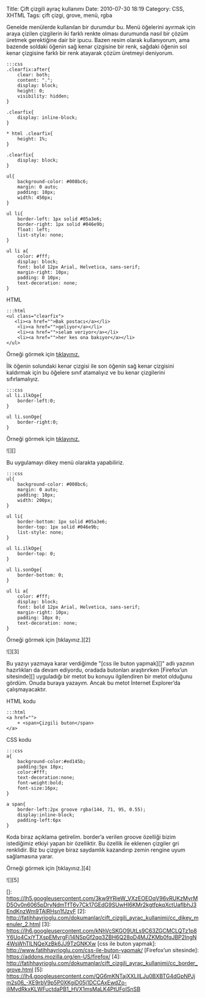 Title: Çift çizgili ayraç kullanımı
Date: 2010-07-30 18:19
Category: CSS, XHTML
Tags: çift çizgi, grove, menü, rgba

Genelde menülerde kullanılan bir durumdur bu. Menü öğelerini ayırmak
için araya çizilen çizgilerin iki farklı renkte olması durumunda nasıl
bir çözüm üretmek gerektiğine dair bir ipucu. Bazen resim olarak
kullanıyorum, ama bazende soldaki öğenin sağ kenar çizgisine bir renk,
sağdaki öğenin sol kenar çizgisine farklı bir renk atayarak çözüm
üretmeyi deniyorum.  

	:::css
	.clearfix:after{
		clear: both;
		content: ".";
		display: block;
		height: 0;
		visibility: hidden;
	}
	
	.clearfix{
		display: inline-block;
	}
	
	* html .clearfix{
		height: 1%;
	}
	
	.clearfix{
		display: block;
	}
	
	ul{
		background-color: #008bc6;
		margin: 0 auto;
		padding: 10px;
		width: 450px;
	}
	
	ul li{
		border-left: 1px solid #05a3e6;
		border-right: 1px solid #046e9b;
		float: left;
		list-style: none;
	}
	
	ul li a{
		color: #fff;
		display: block;
		font: bold 12px Arial, Helvetica, sans-serif;
		margin-right: 10px;
		padding: 0 10px;
		text-decoration: none;
	}

HTML

	:::html
	<ul class="clearfix">
	   <li><a href="">Bak postacı</a></li>
	    <li><a href="">geliyor</a></li>
	    <li><a href="">selam veriyor</a></li>
	    <li><a href="">her kes ona bakıyor</a></li>
	</ul>

Örneği görmek için [tıklayınız.][]

İlk öğenin solundaki kenar çizgisi ile son öğenin sağ kenar çizgisini
kaldırmak için bu öğelere sınıf atamalıyız ve bu kenar çizgilerini
sıfırlamalıyız.

	:::css
	ul li.ilkOge{
		border-left:0;
	}
	
	ul li.sonOge{
		border-right:0;
	} 

Örneği görmek için [tıklayınız.][1]

![][]

Bu uygulamayı dikey menü olarakta yapabiliriz.

	:::css
	ul{
		background-color: #008bc6;
		margin: 0 auto;
		padding: 10px;
		width: 200px;
	}
	
	ul li{
		border-bottom: 1px solid #05a3e6;
		border-top: 1px solid #046e9b;
		list-style: none;
	}
	
	ul li.ilkOge{
		border-top: 0;
	}
	
	ul li.sonOge{
		border-bottom: 0;
	}
	
	ul li a{
		color: #fff;
		display: block;
		font: bold 12px Arial, Helvetica, sans-serif;
		margin-right: 10px;
		padding: 10px 0;
		text-decoration: none;
	}

Örneği görmek için [tıklayınız.][2]

![][3]

Bu yazıyı yazmaya karar verdiğimde "[css ile buton yapmak][]" adlı
yazının hazırlıkları da devam ediyordu, oradada butonları araştırırken
[Firefox’un sitesinde][] uyguladığı bir metot bu konuyu ilgilendiren bir
metot olduğunu gördüm. Onuda buraya yazayım. Ancak bu metot İnternet
Explorer’da çalışmayacaktır.

HTML kodu

	:::html
	<a href="">
		+ <span>Çizgili buton</span>
	</a> 

CSS kodu

	:::css
	a{ 
		background-color:#ed145b;
		padding:5px 10px; 
		color:#fff; 
		text-decoration:none; 
		font-weight:bold;
		font-size:16px; 
	}
	
	a span{ 
		border-left:2px groove rgba(144, 71, 95, 0.55); 
		display:inline-block; 
		padding-left:6px 
	} 

Koda biraz açıklama getirelim. border’a verilen groove özelliği bizim
istediğimiz etkiyi yapan bir özelliktir. Bu özellik ile eklenen çizgiler
gri renklidir. Biz bu çizgiye biraz saydamlık kazandırıp zemin rengine
uyum sağlamasına yarar.

Örneği görmek için [tıklayınız.][4]

![][5]

  [tıklayınız.]: http://fatihhayrioglu.com/dokumanlar/cift_cizgili_ayrac_kullanimi/cc_yatay_menuler.html
  [1]: http://fatihhayrioglu.com/dokumanlar/cift_cizgili_ayrac_kullanimi/cc_yatay_menuler_2.html
  []: https://lh5.googleusercontent.com/3kw9YRieW_VXzEOEOqV96vRUKzMyrMD5Ov0n6065pDryNdmTfT6v7Ck17GEdG9SUwHI6KMr2kgtfpkqXctUafIbhJ3EndKnzWm9TAlRHsn1fJzvF
  [2]: http://fatihhayrioglu.com/dokumanlar/cift_cizgili_ayrac_kullanimi/cc_dikey_menuler_2.html
  [3]: https://lh6.googleusercontent.com/kNhVcSKGO9UtLs9C63ZGCMCLQTz1p8Y6Uo4CxiYTXspEMvrgFj14NSpGf2qq3ZBH6Q28oD4MJZKMb0fqJBP2lngN4WsWhTlLNQeXzBk6JJ9TzGNKXw
  [css ile buton yapmak]: http://www.fatihhayrioglu.com/css-ile-buton-yapmak/
  [Firefox’un sitesinde]: https://addons.mozilla.org/en-US/firefox/
  [4]: http://fatihhayrioglu.com/dokumanlar/cift_cizgili_ayrac_kullanimi/cc_border_grove.html
  [5]: https://lh4.googleusercontent.com/QG6mKNTajXXLlILJu0BXBTG4dGpNPJjm2s06_-XE9rbV9p5P0XKgiD05j1DCCAxEwdZo-iliMvdRkxKLWFuctdaPB1_HVX1msMaLK4PtUFoISnSB

